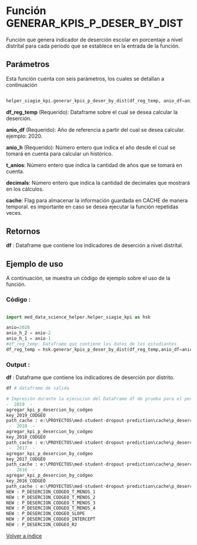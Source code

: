 Función **GENERAR_KPIS_P_DESER_BY_DIST**
==============================
<p1>Función que genera indicador de deserción escolar en porcentaje a nivel distrital para cada periodo que se establece en la entrada de la función.</p1>

**<h2>Parámetros</h2>**
<p> Esta función cuenta con seis parámetros, los cuales se detallan a continuación</p>

```Python

helper_siagie_kpi.generar_kpis_p_deser_by_dist(df_reg_temp, anio_df=anio, anio_h=anio_h_1, t_anios=4,decimals=2, cache=True)

```

<p1><strong>df_reg_temp</strong> (Requerido): Dataframe sobre el cual se desea calcular la deserción.</p1>

<p1><strong>anio_df</strong> (Requerido): Año de referencia a partir del cual se desea calcular. ejemplo: 2020.</p1>

<p1><strong>anio_h</strong> (Requerido): Número entero que indica el año desde el cual se tomará en cuenta para calcular un histórico.</p1>

<p1><strong>t_anios</strong>: Número entero que indica la cantidad de años que se tomará en cuenta.</p1>

<p1><strong>decimals</strong>: Número entero que indica la cantidad de decimales que mostrará en los cálculos.</p1>

<p1><strong>cache</strong>: Flag para almacenar la información guardada en CACHE de manera temporal. es importante en caso se desea ejecutar la función repetidas veces.</p1>


**<h2>Retornos</h2>**

<p1><strong>df</strong> : Dataframe que contiene los indicadores de deserción a nivel distrital.</p1>

<p1> </p1>


**<h2>Ejemplo de uso</h2>**
<p1> A continuación, se muestra un código de ejemplo sobre el uso de la función.</p1>


**<h3>Código :</h3>**
```Python

import med_data_science_helper.helper_siagie_kpi as hsk

anio=2020  
anio_h_2 = anio-2
anio_h_1 = anio-1
#df_reg_temp: Dataframe que contiene los datos de los estudiantes
df_reg_temp = hsk.generar_kpis_p_deser_by_dist(df_reg_temp,anio_df=anio , anio_h = anio_h_1 ,t_anios=4,decimals=2  ,cache=True)
```


**<h3>Output :</h3>**

<p1><strong>df</strong> : Dataframe que contiene los indicadores de deserción por distrito.</p1>

```Python
df # dataframe de salida

# Impresión durante la ejecucion del DataFrame df de prueba para el periodo 2020 y 4 años de histórico: 
-  2019  - 
agregar_kpi_p_desercion_by_codgeo
key_2019_CODGEO
path_cache : e:\PROYECTOS\med-student-dropout-prediction\cache\p_desercion_by_codgeo.h5
 -  2018  - 
agregar_kpi_p_desercion_by_codgeo
key_2018_CODGEO
path_cache : e:\PROYECTOS\med-student-dropout-prediction\cache\p_desercion_by_codgeo.h5
 -  2017  - 
agregar_kpi_p_desercion_by_codgeo
key_2017_CODGEO
path_cache : e:\PROYECTOS\med-student-dropout-prediction\cache\p_desercion_by_codgeo.h5
 -  2016  - 
agregar_kpi_p_desercion_by_codgeo
key_2016_CODGEO
path_cache : e:\PROYECTOS\med-student-dropout-prediction\cache\p_desercion_by_codgeo.h5
NEW : P_DESERCION_CODGEO_T_MENOS_1
NEW : P_DESERCION_CODGEO_T_MENOS_2
NEW : P_DESERCION_CODGEO_T_MENOS_3
NEW : P_DESERCION_CODGEO_T_MENOS_4
NEW : P_DESERCION_CODGEO_SLOPE
NEW : P_DESERCION_CODGEO_INTERCEPT
NEW : P_DESERCION_CODGEO_R2

```



[Volver a índice](../../docsPrincipal.md ) $~~~~~~~~~~~~~~~~~~~~~~~~~~~~~~~~~~~~~~~~~~~~~~~~~~~~~~~~~~~~~~~~~~~~~~~~~~~~~~~~~~~~~~~~~~~~~~~~~~~~~~~~~~~~~~~~~~~~~~~~~~~~~~~~~~~~~~~~~~~~~~~~~~~~~~~~~~~~~~~$ 
